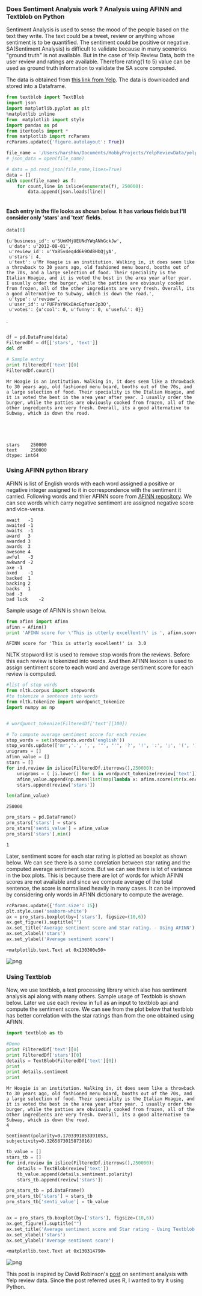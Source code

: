 
### Does Sentiment Analysis work ? Analysis using AFINN and Textblob on Python

Sentiment Analysis is used to sense the mood of the people based on the text they write. The text could be a tweet, review or anything whose sentiment is to be quantified. The sentiment could be positive or negative. SA(Sentiment Analysis) is difficult to validate because in many scenerios "ground truth" is not available. But in the case of Yelp Review Data, both the user review and ratings are available. Therefore rating(1 to 5) value can be used as ground truth information to validate the SA score computed. 

The data is obtained from [this link from Yelp](https://www.yelp.com/dataset_challenge). The data is downloaded and stored into a Dataframe. 


```python
from textblob import TextBlob
import json
import matplotlib.pyplot as plt
%matplotlib inline  
from  matplotlib import style
import pandas as pd
from itertools import *
from matplotlib import rcParams
rcParams.update({'figure.autolayout': True})
```


```python
file_name = '/Users/harshkn/Documents/HobbyProjects/YelpReviewData/yelp_dataset_challenge_academic_dataset/yelp_academic_dataset_review.json'
# json_data = open(file_name)

```


```python
# data = pd.read_json(file_name,lines=True)
data = []
with open(file_name) as f:
    for count,line in islice(enumerate(f), 250000):
        data.append(json.loads(line))
            

```

#### Each entry in the file looks as shown below. It has various fields but I'll consider only 'stars' and 'text' fields.


```python
data[0]
```




    {u'business_id': u'5UmKMjUEUNdYWqANhGckJw',
     u'date': u'2012-08-01',
     u'review_id': u'Ya85v4eqdd6k9Od8HbQjyA',
     u'stars': 4,
     u'text': u'Mr Hoagie is an institution. Walking in, it does seem like a throwback to 30 years ago, old fashioned menu board, booths out of the 70s, and a large selection of food. Their speciality is the Italian Hoagie, and it is voted the best in the area year after year. I usually order the burger, while the patties are obviously cooked from frozen, all of the other ingredients are very fresh. Overall, its a good alternative to Subway, which is down the road.',
     u'type': u'review',
     u'user_id': u'PUFPaY9KxDAcGqfsorJp3Q',
     u'votes': {u'cool': 0, u'funny': 0, u'useful': 0}}



.


```python

```


```python
df = pd.DataFrame(data)
FilteredDf = df[['stars', 'text']]
del df
```


```python
# Sample entry 
print FilteredDf['text'][0]
FilteredDf.count()
```

    Mr Hoagie is an institution. Walking in, it does seem like a throwback to 30 years ago, old fashioned menu board, booths out of the 70s, and a large selection of food. Their speciality is the Italian Hoagie, and it is voted the best in the area year after year. I usually order the burger, while the patties are obviously cooked from frozen, all of the other ingredients are very fresh. Overall, its a good alternative to Subway, which is down the road.





    stars    250000
    text     250000
    dtype: int64



### Using AFINN python library
AFINN is list of English words with each word assigned a positive or negative integer assigned to it in correspondence with the sentiment it carried. Following words and thier AFINN score from [AFINN repository](https://github.com/fnielsen/afinn). We can see words which carry negative sentiment are assigned negative score and vice-versa. 

 ```
await	-1  
awaited	-1  
awaits	-1  
award	3  
awarded	3  
awards	3  
awesome	4  
awful	-3  
awkward	-2  
axe	-1  
axed	-1  
backed	1  
backing	2  
backs	1  
bad	-3  
bad luck	-2
```

Sample usage of AFINN is shown below. 


```python
from afinn import Afinn
afinn = Afinn()
print 'AFINN score for \'This is utterly excellent!\' is ', afinn.score('This is utterly excellent!')

```

    AFINN score for 'This is utterly excellent!' is  3.0


NLTK stopword list is used to remove stop words from the reviews. Before this each review is tokenized into words. And then AFINN lexicon is used to assign sentiment score to each word and average sentiment score for each review is computed. 


```python
#list of stop words
from nltk.corpus import stopwords 
#to tokenize a sentence into words
from nltk.tokenize import wordpunct_tokenize 
import numpy as np


# wordpunct_tokenize(FilteredDf['text'][100])
```


```python
# To compute average sentiment score for each review
stop_words = set(stopwords.words('english'))
stop_words.update(['mr','.', ',', '"', "'", '?', '!', ':', ';', '(', ')', '[', ']', '{', '}']) # remove it if you need punctuation 
unigrams = []
afinn_value = []
stars = []
for ind,review in islice(FilteredDf.iterrows(),250000):
    unigrams = ( [i.lower() for i in wordpunct_tokenize(review['text']) if i.lower() not in stop_words])
    afinn_value.append(np.mean(list(map(lambda x: afinn.score(str(x.encode('utf-8'))), unigrams))))
    stars.append(review['stars'])

len(afinn_value)
```




    250000




```python
pro_stars = pd.DataFrame()
pro_stars['stars'] = stars
pro_stars['senti_value'] = afinn_value
pro_stars['stars'].min()
```




    1



Later, sentiment score for each star rating is plotted as boxplot as shown below. We can see there is a some correlation between star rating and the computed average sentiment score. But we can see there is lot of variance in the box plots. This is because there are lot of words for which AFINN scores are not available and since we compute average of the total sentence, the score is normalised heavily in many cases. It can be improved by considering only words in AFINN dictionary to compute the average. 


```python
rcParams.update({'font.size': 15})
plt.style.use('seaborn-white')
ax = pro_stars.boxplot(by=['stars'], figsize=(10,6))
ax.get_figure().suptitle("")
ax.set_title('Average sentiment score and Star rating. - Using AFINN')
ax.set_xlabel('stars')
ax.set_ylabel('Average sentiment score')

```




    <matplotlib.text.Text at 0x130300e50>




![png](output_18_1.png)


### Using Textblob

Now, we use textblob, a text processing library which also has sentiment analysis api along with many others. Sample usage of Textblob is shown below. Later we use each review in full as an input to textblob api and compute the sentiment score. We can see from the plot below that textblob has better correlation with the star ratings than from the one obtained using AFINN. 


```python
import textblob as tb
```


```python
#Demo 
print FilteredDf['text'][0]
print FilteredDf['stars'][0]
details = TextBlob(FilteredDf['text'][0])
print
print details.sentiment
print


```

    Mr Hoagie is an institution. Walking in, it does seem like a throwback to 30 years ago, old fashioned menu board, booths out of the 70s, and a large selection of food. Their speciality is the Italian Hoagie, and it is voted the best in the area year after year. I usually order the burger, while the patties are obviously cooked from frozen, all of the other ingredients are very fresh. Overall, its a good alternative to Subway, which is down the road.
    4
    
    Sentiment(polarity=0.1703391053391053, subjectivity=0.3265873015873016)
    



```python
tb_value = []
stars_tb = []
for ind,review in islice(FilteredDf.iterrows(),250000):
    details = TextBlob(review['text'])
    tb_value.append(details.sentiment.polarity)
    stars_tb.append(review['stars'])
```


```python
pro_stars_tb = pd.DataFrame()
pro_stars_tb['stars'] = stars_tb
pro_stars_tb['senti_value'] = tb_value

```


```python

ax = pro_stars_tb.boxplot(by=['stars'], figsize=(10,6))
ax.get_figure().suptitle("")
ax.set_title('Average sentiment score and Star rating - Using Textblob.')
ax.set_xlabel('stars')
ax.set_ylabel('Average sentiment score')
```




    <matplotlib.text.Text at 0x130314790>




![png](output_24_1.png)


This post is inspired by David Robinson's [post](http://varianceexplained.org/r/yelp-sentiment/) on sentiment analysis with Yelp review data. Since the post referred uses R, I wanted to try it using Python. 
